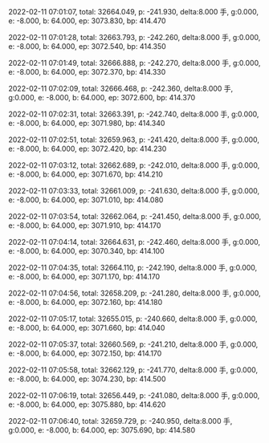 2022-02-11 07:01:07, total: 32664.049, p: -241.930, delta:8.000 手, g:0.000, e: -8.000, b: 64.000, ep: 3073.830, bp: 414.470

2022-02-11 07:01:28, total: 32663.793, p: -242.260, delta:8.000 手, g:0.000, e: -8.000, b: 64.000, ep: 3072.540, bp: 414.350

2022-02-11 07:01:49, total: 32666.888, p: -242.270, delta:8.000 手, g:0.000, e: -8.000, b: 64.000, ep: 3072.370, bp: 414.330

2022-02-11 07:02:09, total: 32666.468, p: -242.360, delta:8.000 手, g:0.000, e: -8.000, b: 64.000, ep: 3072.600, bp: 414.370

2022-02-11 07:02:31, total: 32663.391, p: -242.740, delta:8.000 手, g:0.000, e: -8.000, b: 64.000, ep: 3071.980, bp: 414.340

2022-02-11 07:02:51, total: 32659.963, p: -241.420, delta:8.000 手, g:0.000, e: -8.000, b: 64.000, ep: 3072.420, bp: 414.230

2022-02-11 07:03:12, total: 32662.689, p: -242.010, delta:8.000 手, g:0.000, e: -8.000, b: 64.000, ep: 3071.670, bp: 414.210

2022-02-11 07:03:33, total: 32661.009, p: -241.630, delta:8.000 手, g:0.000, e: -8.000, b: 64.000, ep: 3071.010, bp: 414.080

2022-02-11 07:03:54, total: 32662.064, p: -241.450, delta:8.000 手, g:0.000, e: -8.000, b: 64.000, ep: 3071.910, bp: 414.170

2022-02-11 07:04:14, total: 32664.631, p: -242.460, delta:8.000 手, g:0.000, e: -8.000, b: 64.000, ep: 3070.340, bp: 414.100

2022-02-11 07:04:35, total: 32664.110, p: -242.190, delta:8.000 手, g:0.000, e: -8.000, b: 64.000, ep: 3071.170, bp: 414.170

2022-02-11 07:04:56, total: 32658.209, p: -241.280, delta:8.000 手, g:0.000, e: -8.000, b: 64.000, ep: 3072.160, bp: 414.180

2022-02-11 07:05:17, total: 32655.015, p: -240.660, delta:8.000 手, g:0.000, e: -8.000, b: 64.000, ep: 3071.660, bp: 414.040

2022-02-11 07:05:37, total: 32660.569, p: -241.210, delta:8.000 手, g:0.000, e: -8.000, b: 64.000, ep: 3072.150, bp: 414.170

2022-02-11 07:05:58, total: 32662.129, p: -241.770, delta:8.000 手, g:0.000, e: -8.000, b: 64.000, ep: 3074.230, bp: 414.500

2022-02-11 07:06:19, total: 32656.449, p: -241.080, delta:8.000 手, g:0.000, e: -8.000, b: 64.000, ep: 3075.880, bp: 414.620

2022-02-11 07:06:40, total: 32659.729, p: -240.950, delta:8.000 手, g:0.000, e: -8.000, b: 64.000, ep: 3075.690, bp: 414.580